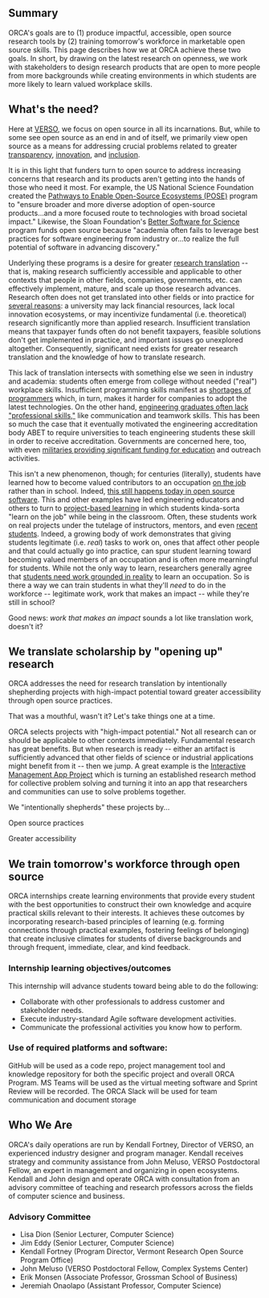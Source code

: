 ## Summary
ORCA's goals are to (1) produce impactful, accessible, open source research tools by (2) training tomorrow's workforce in marketable open source skills. This page describes how we at ORCA achieve these two goals. In short, by drawing on the latest research on openness, we work with stakeholders to design research products that are open to more people from more backgrounds while creating environments in which students are more likely to learn valued workplace skills.

## What's the need?
Here at [VERSO](https://verso.w3.uvm.edu/), we focus on open source in all its incarnations. But, while to some see open source as an end in and of itself, we primarily view open source as a means for addressing crucial problems related to greater [transparency](https://www.archives.gov/files/cui/documents/2009-WH-memo-on-transparency-and-open-government.pdf), [innovation](https://obamawhitehouse.archives.gov/sites/default/files/microsites/ostp/ostp_public_access_memo_2013.pdf), and [inclusion](https://www.whitehouse.gov/wp-content/uploads/2022/08/08-2022-OSTP-Public-Access-Memo.pdf).

It is in this light that funders turn to open source to address increasing concerns that research and its products aren't getting into the hands of those who need it most. For example, the US National Science Foundation created the [Pathways to Enable Open-Source Ecosystems (POSE)](https://new.nsf.gov/funding/opportunities/pathways-enable-open-source-ecosystems-pose) program to "ensure broader and more diverse adoption of open-source products...and a more focused route to technologies with broad societal impact." Likewise, the Sloan Foundation's [Better Software for Science](https://sloan.org/programs/digital-technology/better-software-for-science) program funds open source because "academia often fails to leverage best practices for software engineering from industry or...to realize the full potential of software in advancing discovery."

Underlying these programs is a desire for greater [research translation](https://new.nsf.gov/funding/opportunities/accelerating-research-translation-art) -- that is, making research sufficiently accessible and applicable to other contexts that people in other fields, companies, governments, etc. can effectively implement, mature, and scale up those research advances. Research often does not get translated into other fields or into practice for [several reasons](https://new.nsf.gov/funding/opportunities/accelerating-research-translation-art/nsf23-558/solicitation#pgm_intr_txt): a university may lack financial resources, lack local innovation ecosystems, or may incentivize fundamental (i.e. theoretical) research significantly more than applied research. Insufficient translation means that taxpayer funds often do not benefit taxpayers, feasible solutions don't get implemented in practice, and important issues go unexplored altogether. Consequently, significant need exists for greater research translation and the knowledge of how to translate research.

This lack of translation intersects with something else we seen in industry and academia: students often emerge from college without needed ("real") workplace skills. Insufficient programming skills manifest as [shortages of programmers](https://www.technologyreview.com/2023/09/21/1079695/new-approaches-to-the-tech-talent-shortage/) which, in turn, makes it harder for companies to adopt the latest technologies. On the other hand, [engineering graduates often lack "professional skills,"](https://onlinelibrary.wiley.com/doi/10.1002/j.2168-9830.2005.tb00828.x) like communication and teamwork skills. This has been so much the case that it eventually motivated the engineering accreditation body ABET to require universities to teach engineering students these skill in order to receive accreditation. Governments are concerned here, too, with even [militaries providing significant funding for education](https://www.grants.gov/search-results-detail/351854) and outreach activities.

This isn't a new phenomenon, though; for centuries (literally), students have learned how to become valued contributors to an occupation [on the job](https://www.google.com/books/edition/Situated_Learning/CAVIOrW3vYAC) rather than in school. Indeed, [this still happens today in open source software](https://doi.org/10.2753/MIS0742-1222250401). This and other examples have led engineering educators and others to turn to [project-based learning](https://knilt.arcc.albany.edu/images/4/4d/PBL_Article.pdf) in which students kinda-sorta "learn on the job" while being in the classroom. Often, these students work on real projects under the tutelage of instructors, mentors, and even [recent students](doi.org/10.1287/orsc.2020.14214). Indeed, a growing body of work demonstrates that giving students legitimate (i.e. _real_) tasks to work on, ones that affect other people and that could actually go into practice, can spur student learning toward becoming valued members of an occupation and is often more mearningful for students. While not the only way to learn, researchers generally agree that [students need work grounded in reality](doi.org/10.1287/orsc.2020.14214) to learn an occupation. So is there a way we can train students in what they'll _need_ to do in the workforce -- legitimate work, work that makes an impact -- while they're still in school?

Good news: _work that makes an impact_ sounds a lot like translation work, doesn't it?

## We translate scholarship by "opening up" research
ORCA addresses the need for research translation by intentionally shepherding projects with high-impact potential toward greater accessibility through open source practices.

That was a mouthful, wasn't it? Let's take things one at a time.

ORCA selects projects with "high-impact potential." Not all research can or should be applicable to other contexts immediately. Fundamental research has great benefits. But when research is ready -- either an artifact is sufficiently advanced that other fields of science or industrial applications might benefit from it -- then we jump. A great example is the [Interactive Management App Project](https://github.com/VERSO-UVM/Interactive-Management-App) which is turning an established research method for collective problem solving and turning it into an app that researchers and communities can use to solve problems together.

We "intentionally shepherds" these projects by...

Open source practices

Greater accessibility

## We train tomorrow's workforce through open source
ORCA internships create learning environments that provide every student with the best opportunities to construct their own knowledge and acquire practical skills relevant to their interests. It achieves these outcomes by incorporating research-based principles of learning (e.g. forming connections through practical examples, fostering feelings of belonging) that create inclusive climates for students of diverse backgrounds and through frequent, immediate, clear, and kind feedback. 

### Internship learning objectives/outcomes
This internship will advance students toward being able to do the following:
- Collaborate with other professionals to address customer and stakeholder needs.
- Execute industry-standard Agile software development activities.
- Communicate the professional activities you know how to perform.

### Use of required platforms and software:
GitHub will be used as a code repo, project management tool and knowledge repository for both the specific project and overall ORCA Program. MS Teams will be used as the virtual meeting software and Sprint Review will be recorded. The ORCA Slack will be used for team communication and document storage

## Who We Are
ORCA's daily operations are run by Kendall Fortney, Director of VERSO, an experienced industry designer and program manager. Kendall receives strategy and community assistance from John Meluso, VERSO Postdoctoral Fellow, an expert in management and organizing in open ecosystems. Kendall and John design and operate ORCA with consultation from an advisory committee of teaching and research professors across the fields of computer science and business.

### Advisory Committee
- Lisa Dion (Senior Lecturer, Computer Science)
- Jim Eddy (Senior Lecturer, Computer Science)
- Kendall Fortney (Program Director, Vermont Research Open Source Program Office)
- John Meluso (VERSO Postdoctoral Fellow, Complex Systems Center)
- Erik Monsen (Associate Professor, Grossman School of Business)
- Jeremiah Onaolapo (Assistant Professor, Computer Science)
